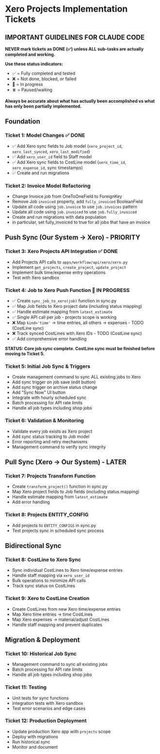 # Xero Projects Implementation Tickets

## IMPORTANT GUIDELINES FOR CLAUDE CODE

**NEVER mark tickets as DONE (✅) unless ALL sub-tasks are actually completed and working.**

**Use these status indicators:**
- ✅ = Fully completed and tested
- ❌ = Not done, blocked, or failed
- 🔄 = In progress
- ⏸️ = Paused/waiting

**Always be accurate about what has actually been accomplished vs what has only been partially implemented.**

## Foundation

### Ticket 1: Model Changes ✅ DONE
- ✅ Add Xero sync fields to Job model (`xero_project_id`, `xero_last_synced`, `xero_last_modified`)
- ✅ Add `xero_user_id` field to Staff model
- ✅ Add Xero sync fields to CostLine model (`xero_time_id`, `xero_expense_id`, sync timestamps)
- ✅ Create and run migrations

### Ticket 2: Invoice Model Refactoring
- Change Invoice.job from OneToOneField to ForeignKey
- Remove Job `invoiced` property, add `fully_invoiced` BooleanField
- Update all code using `job.invoice` to use `job.invoices` pattern
- Update all code using `job.invoiced` to use `job.fully_invoiced`
- Create and run migrations with data population
- in particular, set fully_invoiced to true for all jobs that have an invoice

## Push Sync (Our System → Xero) - PRIORITY

### Ticket 3: Xero Projects API Integration ✅ DONE
- Add Projects API calls to `apps/workflow/api/xero/xero.py`
- Implement `get_projects`, `create_project`, `update_project`
- Implement bulk time/expense entry operations
- Test with Xero sandbox

### Ticket 4: Job to Xero Push Function 🔄 IN PROGRESS
- ✅ Create `sync_job_to_xero(job)` function in sync.py
- ✅ Map Job fields to Xero project data (including status mapping)
- ✅ Handle estimate mapping from `latest_estimate`
- ✅ Single API call per job - projects scope is working
- ❌ Map `kind='time'` → time entries, all others → expenses - TODO (CostLine sync)
- ❌ Track synced CostLines with Xero IDs - TODO (CostLine sync)
- ✅ Add comprehensive error handling

**STATUS: Core job sync complete. CostLine sync must be finished before moving to Ticket 5.**

### Ticket 5: Initial Job Sync & Triggers
- Create management command to sync ALL existing jobs to Xero
- Add sync trigger on job save (edit button)
- Add sync trigger on archive status change
- Add "Sync Now" UI button
- Integrate with hourly scheduled sync
- Batch processing for API rate limits
- Handle all job types including shop jobs

### Ticket 6: Validation & Monitoring
- Validate every job exists as Xero project
- Add sync status tracking to Job model
- Error reporting and retry mechanisms
- Management command to verify sync integrity

## Pull Sync (Xero → Our System) - LATER

### Ticket 7: Projects Transform Function
- Create `transform_project()` function in sync.py
- Map Xero project fields to Job fields (including status mapping)
- Handle estimate mapping from `latest_estimate`
- Add error handling

### Ticket 8: Projects ENTITY_CONFIG
- Add projects to `ENTITY_CONFIGS` in sync.py
- Test projects sync in scheduled sync process

## Bidirectional Sync

### Ticket 8: CostLine to Xero Sync
- Sync individual CostLines to Xero time/expense entries
- Handle staff mapping via `xero_user_id`
- Bulk operations to minimize API calls
- Track sync status on CostLines

### Ticket 9: Xero to CostLine Creation
- Create CostLines from new Xero time/expense entries
- Map Xero time entries → time CostLines
- Map Xero expenses → material/adjust CostLines
- Handle staff mapping and prevent duplicates

## Migration & Deployment

### Ticket 10: Historical Job Sync
- Management command to sync all existing jobs
- Batch processing for API rate limits
- Handle all job types including shop jobs

### Ticket 11: Testing
- Unit tests for sync functions
- Integration tests with Xero sandbox
- Test error scenarios and edge cases

### Ticket 12: Production Deployment
- Update production Xero app with `projects` scope
- Deploy with migrations
- Run historical sync
- Monitor and document
